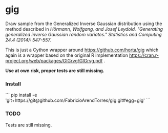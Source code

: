 # gig
Draw sample from the Generalized Inverse Gaussian distribution using the method described in
<i>
Hörmann, Wolfgang, and Josef Leydold. "Generating generalized inverse Gaussian random variates." Statistics and Computing 24.4 (2014): 547-557.
</i>

This is just a Cython wrapper around https://github.com/horta/gig which again is a wrapper based on the
original R implementation https://cran.r-project.org/web/packages/GIGrvg/GIGrvg.pdf .

<b> Use at own risk, proper tests are still missing. </b>
<h3>Install</h3>
```
pip install -e 'git+https://git@github.com/FabricioArendTorres/gig.git#egg=gig' 
```

<h3>TODO</h3>
Tests are still missing.
